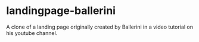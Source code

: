 # landingpage-ballerini
 A clone of a landing page originally created by Ballerini in a video tutorial on his youtube channel.
